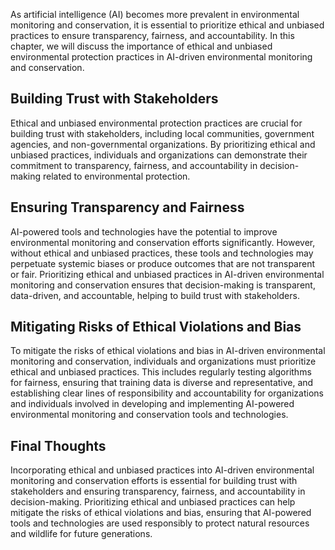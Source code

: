 
As artificial intelligence (AI) becomes more prevalent in environmental monitoring and conservation, it is essential to prioritize ethical and unbiased practices to ensure transparency, fairness, and accountability. In this chapter, we will discuss the importance of ethical and unbiased environmental protection practices in AI-driven environmental monitoring and conservation.

Building Trust with Stakeholders
--------------------------------

Ethical and unbiased environmental protection practices are crucial for building trust with stakeholders, including local communities, government agencies, and non-governmental organizations. By prioritizing ethical and unbiased practices, individuals and organizations can demonstrate their commitment to transparency, fairness, and accountability in decision-making related to environmental protection.

Ensuring Transparency and Fairness
----------------------------------

AI-powered tools and technologies have the potential to improve environmental monitoring and conservation efforts significantly. However, without ethical and unbiased practices, these tools and technologies may perpetuate systemic biases or produce outcomes that are not transparent or fair. Prioritizing ethical and unbiased practices in AI-driven environmental monitoring and conservation ensures that decision-making is transparent, data-driven, and accountable, helping to build trust with stakeholders.

Mitigating Risks of Ethical Violations and Bias
-----------------------------------------------

To mitigate the risks of ethical violations and bias in AI-driven environmental monitoring and conservation, individuals and organizations must prioritize ethical and unbiased practices. This includes regularly testing algorithms for fairness, ensuring that training data is diverse and representative, and establishing clear lines of responsibility and accountability for organizations and individuals involved in developing and implementing AI-powered environmental monitoring and conservation tools and technologies.

Final Thoughts
--------------

Incorporating ethical and unbiased practices into AI-driven environmental monitoring and conservation efforts is essential for building trust with stakeholders and ensuring transparency, fairness, and accountability in decision-making. Prioritizing ethical and unbiased practices can help mitigate the risks of ethical violations and bias, ensuring that AI-powered tools and technologies are used responsibly to protect natural resources and wildlife for future generations.
